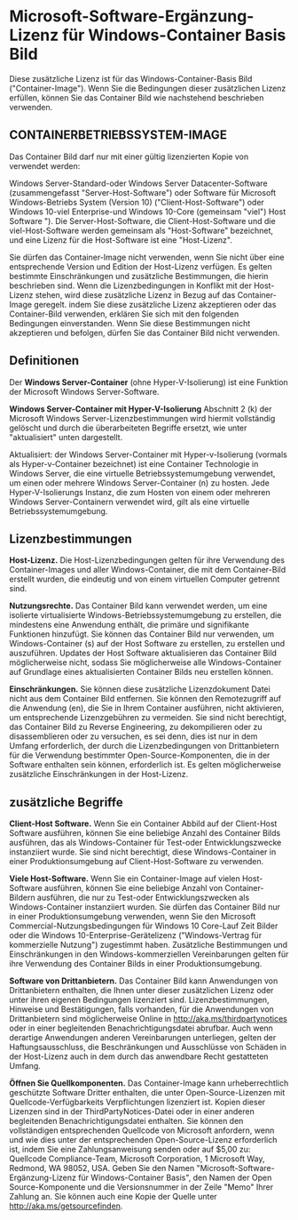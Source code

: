 # <a name="microsoft-software-supplemental-license-for-windows-container-base-image"></a>Microsoft-Software-Ergänzung-Lizenz für Windows-Container Basis Bild

Diese zusätzliche Lizenz ist für das Windows-Container-Basis Bild ("Container-Image"). Wenn Sie die Bedingungen dieser zusätzlichen Lizenz erfüllen, können Sie das Container Bild wie nachstehend beschrieben verwenden.

## <a name="container-os-image"></a>CONTAINERBETRIEBSSYSTEM-IMAGE
Das Container Bild darf nur mit einer gültig lizenzierten Kopie von verwendet werden:

Windows Server-Standard-oder Windows Server Datacenter-Software (zusammengefasst "Server-Host-Software") oder Software für Microsoft Windows-Betriebs System (Version 10) ("Client-Host-Software") oder Windows 10-viel Enterprise-und Windows 10-Core (gemeinsam "viel") Host Software ").
Die Server-Host-Software, die Client-Host-Software und die viel-Host-Software werden gemeinsam als "Host-Software" bezeichnet, und eine Lizenz für die Host-Software ist eine "Host-Lizenz".

Sie dürfen das Container-Image nicht verwenden, wenn Sie nicht über eine entsprechende Version und Edition der Host-Lizenz verfügen. Es gelten bestimmte Einschränkungen und zusätzliche Bestimmungen, die hierin beschrieben sind. Wenn die Lizenzbedingungen in Konflikt mit der Host-Lizenz stehen, wird diese zusätzliche Lizenz in Bezug auf das Container-Image geregelt. indem Sie diese zusätzliche Lizenz akzeptieren oder das Container-Bild verwenden, erklären Sie sich mit den folgenden Bedingungen einverstanden. Wenn Sie diese Bestimmungen nicht akzeptieren und befolgen, dürfen Sie das Container Bild nicht verwenden.

## <a name="definitions"></a>Definitionen
Der **Windows Server-Container** (ohne Hyper-V-Isolierung) ist eine Funktion der Microsoft Windows Server-Software.

**Windows Server-Container mit Hyper-V-Isolierung** Abschnitt 2 (k) der Microsoft Windows Server-Lizenzbestimmungen wird hiermit vollständig gelöscht und durch die überarbeiteten Begriffe ersetzt, wie unter "aktualisiert" unten dargestellt.

Aktualisiert: der Windows Server-Container mit Hyper-v-Isolierung (vormals als Hyper-v-Container bezeichnet) ist eine Container Technologie in Windows Server, die eine virtuelle Betriebssystemumgebung verwendet, um einen oder mehrere Windows Server-Container (n) zu hosten. Jede Hyper-V-Isolierungs Instanz, die zum Hosten von einem oder mehreren Windows Server-Containern verwendet wird, gilt als eine virtuelle Betriebssystemumgebung.

## <a name="license-terms"></a>Lizenzbestimmungen
**Host-Lizenz.** Die Host-Lizenzbedingungen gelten für ihre Verwendung des Container-Images und aller Windows-Container, die mit dem Container-Bild erstellt wurden, die eindeutig und von einem virtuellen Computer getrennt sind.

**Nutzungsrechte.** Das Container Bild kann verwendet werden, um eine isolierte virtualisierte Windows-Betriebssystemumgebung zu erstellen, die mindestens eine Anwendung enthält, die primäre und signifikante Funktionen hinzufügt. Sie können das Container Bild nur verwenden, um Windows-Container (s) auf der Host Software zu erstellen, zu erstellen und auszuführen. Updates der Host Software aktualisieren das Container Bild möglicherweise nicht, sodass Sie möglicherweise alle Windows-Container auf Grundlage eines aktualisierten Container Bilds neu erstellen können.

**Einschränkungen.** Sie können diese zusätzliche Lizenzdokument Datei nicht aus dem Container Bild entfernen. Sie können den Remotezugriff auf die Anwendung (en), die Sie in Ihrem Container ausführen, nicht aktivieren, um entsprechende Lizenzgebühren zu vermeiden. Sie sind nicht berechtigt, das Container Bild zu Reverse Engineering, zu dekompilieren oder zu disassemblieren oder zu versuchen, es sei denn, dies ist nur in dem Umfang erforderlich, der durch die Lizenzbedingungen von Drittanbietern für die Verwendung bestimmter Open-Source-Komponenten, die in der Software enthalten sein können, erforderlich ist. Es gelten möglicherweise zusätzliche Einschränkungen in der Host-Lizenz.

## <a name="additional-terms"></a>zusätzliche Begriffe
**Client-Host Software.** Wenn Sie ein Container Abbild auf der Client-Host Software ausführen, können Sie eine beliebige Anzahl des Container Bilds ausführen, das als Windows-Container für Test-oder Entwicklungszwecke instanziiert wurde. Sie sind nicht berechtigt, diese Windows-Container in einer Produktionsumgebung auf Client-Host-Software zu verwenden.

**Viele Host-Software.** Wenn Sie ein Container-Image auf vielen Host-Software ausführen, können Sie eine beliebige Anzahl von Container-Bildern ausführen, die nur zu Test-oder Entwicklungszwecken als Windows-Container instanziiert wurden. Sie dürfen das Container Bild nur in einer Produktionsumgebung verwenden, wenn Sie den Microsoft Commercial-Nutzungsbedingungen für Windows 10 Core-Lauf Zeit Bilder oder die Windows 10-Enterprise-Gerätelizenz ("Windows-Vertrag für kommerzielle Nutzung") zugestimmt haben. Zusätzliche Bestimmungen und Einschränkungen in den Windows-kommerziellen Vereinbarungen gelten für ihre Verwendung des Container Bilds in einer Produktionsumgebung.

**Software von Drittanbietern.** Das Container Bild kann Anwendungen von Drittanbietern enthalten, die Ihnen unter dieser zusätzlichen Lizenz oder unter ihren eigenen Bedingungen lizenziert sind. Lizenzbestimmungen, Hinweise und Bestätigungen, falls vorhanden, für die Anwendungen von Drittanbietern sind möglicherweise Online in http://aka.ms/thirdpartynotices oder in einer begleitenden Benachrichtigungsdatei abrufbar. Auch wenn derartige Anwendungen anderen Vereinbarungen unterliegen, gelten der Haftungsausschluss, die Beschränkungen und Ausschlüsse von Schäden in der Host-Lizenz auch in dem durch das anwendbare Recht gestatteten Umfang.

**Öffnen Sie Quellkomponenten.** Das Container-Image kann urheberrechtlich geschützte Software Dritter enthalten, die unter Open-Source-Lizenzen mit Quellcode-Verfügbarkeits Verpflichtungen lizenziert ist. Kopien dieser Lizenzen sind in der ThirdPartyNotices-Datei oder in einer anderen begleitenden Benachrichtigungsdatei enthalten. Sie können den vollständigen entsprechenden Quellcode von Microsoft anfordern, wenn und wie dies unter der entsprechenden Open-Source-Lizenz erforderlich ist, indem Sie eine Zahlungsanweisung senden oder auf $5,00 zu: Quellcode Compliance-Team, Microsoft Corporation, 1 Microsoft Way, Redmond, WA 98052, USA. Geben Sie den Namen "Microsoft-Software-Ergänzung-Lizenz für Windows-Container Basis", den Namen der Open Source-Komponente und die Versionsnummer in der Zeile "Memo" Ihrer Zahlung an. Sie können auch eine Kopie der Quelle unter http://aka.ms/getsourcefinden.
